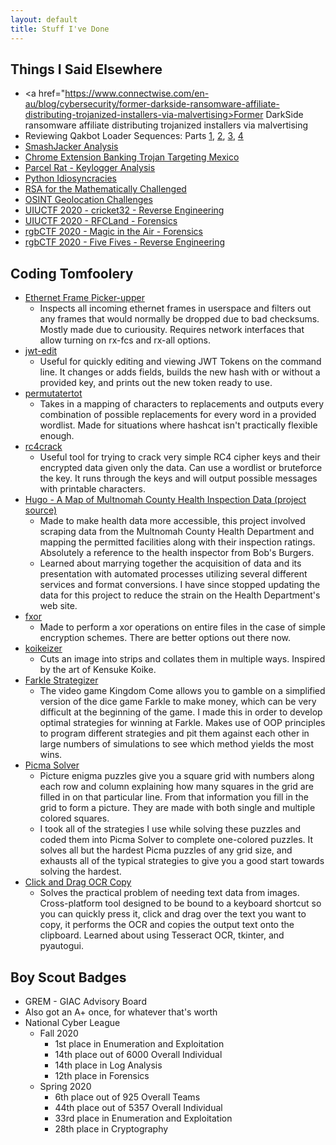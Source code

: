 ```yaml
---
layout: default
title: Stuff I've Done
---
```


## Things I Said Elsewhere
<a id="writing"></a>
- <a href="https://www.connectwise.com/en-au/blog/cybersecurity/former-darkside-ransomware-affiliate-distributing-trojanized-installers-via-malvertising>Former DarkSide ransomware affiliate distributing trojanized installers via malvertising</a>
- Reviewing Qakbot Loader Sequences: Parts <a href="https://www.connectwise.com/blog/cybersecurity/reviewing-qakbot-loader-sequences-part-1">1</a>, <a href="https://www.connectwise.com/blog/cybersecurity/reviewing-qakbot-loader-sequences-part-2">2</a>, <a href="https://www.connectwise.com/blog/cybersecurity/reviewing-qakbot-loader-sequences-part-3">3</a>, <a href="https://www.connectwise.com/blog/cybersecurity/reviewing-qakbot-loader-sequences-part-4"> 4</a>
- <a href="https://www.connectwise.com/blog/threat-report/smash-jacker">SmashJacker Analysis</a>
- <a href="https://www.connectwise.com/resources/chrome-extension-banking-trojan">Chrome Extension Banking Trojan Targeting Mexico</a>
- <a href="https://www.connectwise.com/resources/parcel-rat">Parcel Rat - Keylogger Analysis</a>
- <a href="https://pcc-cybersecurity-club.github.io/2020/10/21/IDIOSYNCRATIC-PYTHON.html">Python Idiosyncracies</a>
- <a href="https://pcc-cybersecurity-club.github.io/2020/08/31/RSA-CTF.html">RSA for the Mathematically Challenged</a>
- <a href="https://pcc-cybersecurity-club.github.io/2020/08/17/OSINT-GEOLOCATION.html">OSINT Geolocation Challenges</a>
- <a href="https://github.com/signifi3d/ctf-writeups/blob/master/uiuctf2020/re/cricket32/cricket32.md">UIUCTF 2020 - cricket32 - Reverse Engineering</a>
- <a href="https://github.com/signifi3d/ctf-writeups/blob/master/uiuctf2020/forensics/rfcland">UIUCTF 2020 - RFCLand - Forensics</a>
- <a href="https://github.com/signifi3d/ctf-writeups/blob/master/rgbCTF2020/osint/p1/p1.md">rgbCTF 2020 - Magic in the Air - Forensics</a>
- <a href="https://github.com/signifi3d/ctf-writeups/blob/master/rgbCTF2020/pwnrev/fivefives/fivefives.md">rgbCTF 2020 - Five Fives - Reverse Engineering</a>

## Coding Tomfoolery
<a id="tools"></a>
- <a href="https://github.com/signifi3d/pickerupper">Ethernet Frame Picker-upper</a>
    - Inspects all incoming ethernet frames in userspace and filters out any frames that would normally be dropped due to bad checksums. Mostly made due to curiousity. Requires network interfaces that allow turning on rx-fcs and rx-all options.
- <a href="https://github.com/signifi3d/jwt-edit">jwt-edit</a>
    - Useful for quickly editing and viewing JWT Tokens on the command line. It changes or adds fields, builds the new hash with or without a provided key, and prints out the new token ready to use.
- <a href="https://github.com/signifi3d/permutatertot">permutatertot</a>
    - Takes in a mapping of characters to replacements and outputs every combination of possible replacements for every word in a provided wordlist. Made for situations where hashcat isn't practically flexible enough.
- <a href="https://github.com/signifi3d/rc4crack">rc4crack</a>
    - Useful tool for trying to crack very simple RC4 cipher keys and their encrypted data given only the data. Can use a wordlist or bruteforce the key. It runs through the keys and will output possible messages with printable characters.
- <a href="https://signifi3d.github.io/hugo-demo/index.html">Hugo - A Map of Multnomah County Health Inspection Data (project source)</a>
    - Made to make health data more accessible, this project involved scraping data from the Multnomah County Health Department and mapping the permitted facilities along with their inspection ratings. Absolutely a reference to the health inspector from Bob's Burgers.
    - Learned about marrying together the acquisition of data and its presentation with automated processes utilizing several different services and format conversions. I have since stopped updating the data for this project to reduce the strain on the Health Department's web site.
- <a href="https://github.com/signifi3d/fxor">fxor</a>
    - Made to perform a xor operations on entire files in the case of simple encryption schemes. There are better options out there now.
- <a href="https://github.com/signifi3d/koikeizer">koikeizer</a>
    - Cuts an image into strips and collates them in multiple ways. Inspired by the art of Kensuke Koike.
- <a href="https://github.com/signifi3d/farkle-strategizer">Farkle Strategizer</a>
    - The video game Kingdom Come allows you to gamble on a simplified version of the dice game Farkle to make money, which can be very difficult at the beginning of the game. I made this in order to develop optimal strategies for winning at Farkle. Makes use of OOP principles to program different strategies and pit them against each other in large numbers of simulations to see which method yields the most wins.
- <a href="https://github.com/signifi3d/picma-solver">Picma Solver</a>
    - Picture enigma puzzles give you a square grid with numbers along each row and column explaining how many squares in the grid are filled in on that particular line. From that information you fill in the grid to form a picture. They are made with both single and multiple colored squares.
    - I took all of the strategies I use while solving these puzzles and coded them into Picma Solver to complete one-colored puzzles. It solves all but the hardest Picma puzzles of any grid size, and exhausts all of the typical strategies to give you a good start towards solving the hardest.
- <a href="https://github.com/signifi3d/click-and-drag-ocr">Click and Drag OCR Copy</a>
    - Solves the practical problem of needing text data from images. Cross-platform tool designed to be bound to a keyboard shortcut so you can quickly press it, click and drag over the text you want to copy, it performs the OCR and copies the output text onto the clipboard. Learned about using Tesseract OCR, tkinter, and pyautogui.

## Boy Scout Badges
<a id="achievements"></a>
- GREM - GIAC Advisory Board
- Also got an A+ once, for whatever that's worth
- National Cyber League
    - Fall 2020
        - 1st place in Enumeration and Exploitation
        - 14th place out of 6000 Overall Individual
        - 14th place in Log Analysis
        - 12th place in Forensics
    - Spring 2020
        - 6th place out of 925 Overall Teams
        - 44th place out of 5357 Overall Individual
        - 33rd place in Enumeration and Exploitation
        - 28th place in Cryptography
